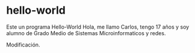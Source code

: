 # hello-world
Este un programa Hello-World
Hola, me llamo Carlos, tengo 17 años y soy alumno de Grado Medio de Sistemas Microinformaticos y redes.


Modificación.
